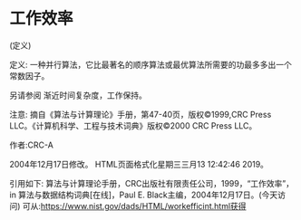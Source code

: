 # 工作效率


(定义)



定义:
一种并行算法，它比最著名的顺序算法或最优算法所需要的功最多多出一个常数因子。



另请参阅
渐近时间复杂度，工作保持。



注意:
摘自《算法与计算理论》手册，第47-40页，版权©1999,CRC Press LLC。《计算机科学、工程与技术词典》版权©2000 CRC Press LLC。


作者:CRC-A







2004年12月17日修改。
HTML页面格式化星期三三月13 12:42:46 2019。



引用如下:
算法与计算理论手册，CRC出版社有限责任公司，1999，“工作效率”，in
算法与数据结构词典[在线]，Paul E. Black主编，2004年12月17日。(今天访问)
可从:https://www.nist.gov/dads/HTML/workefficint.html获得